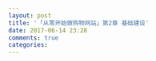 ```yaml
---
layout: post
title: '「从零开始做购物网站」第2章 基础建设'
date: 2017-06-14 23:28
comments: true
categories: 
---
```

